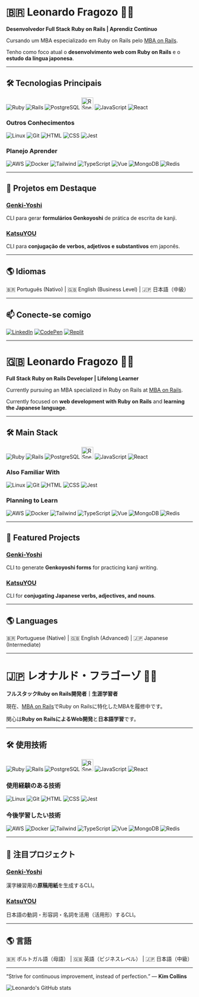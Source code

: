 # 🇧🇷 Leonardo Fragozo 🙋‍♂️

**Desenvolvedor Full Stack Ruby on Rails | Aprendiz Contínuo**  

Cursando um MBA especializado em Ruby on Rails pelo [MBA on Rails](https://mbaonrails.com.br/).  

Tenho como foco atual o **desenvolvimento web com Ruby on Rails** e o **estudo da língua japonesa**.

---

## 🛠️ Tecnologias Principais

![Ruby](https://skillicons.dev/icons?i=ruby)
![Rails](https://skillicons.dev/icons?i=rails)
![PostgreSQL](https://skillicons.dev/icons?i=postgres)
<img src="https://www.svgrepo.com/show/374053/rspec.svg" alt="RSpec" width="32" height="32" />
![JavaScript](https://skillicons.dev/icons?i=js)
![React](https://skillicons.dev/icons?i=react)

### Outros Conhecimentos

![Linux](https://skillicons.dev/icons?i=linux)
![Git](https://skillicons.dev/icons?i=git)
![HTML](https://skillicons.dev/icons?i=html)
![CSS](https://skillicons.dev/icons?i=css)
![Jest](https://skillicons.dev/icons?i=jest)

### Planejo Aprender

![AWS](https://skillicons.dev/icons?i=aws)
![Docker](https://skillicons.dev/icons?i=docker)
![Tailwind](https://skillicons.dev/icons?i=tailwind)
![TypeScript](https://skillicons.dev/icons?i=ts)
![Vue](https://skillicons.dev/icons?i=vue)
![MongoDB](https://skillicons.dev/icons?i=mongodb)
![Redis](https://skillicons.dev/icons?i=redis)

---

## 💼 Projetos em Destaque

### [Genki-Yoshi](https://github.com/FragozoLeonardo/Genki-Yoshi)
CLI para gerar **formulários Genkoyoshi** de prática de escrita de kanji.  

### [KatsuYOU](https://github.com/FragozoLeonardo/KatsuYOU)
CLI para **conjugação de verbos, adjetivos e substantivos** em japonês.  

---

## 🌎 Idiomas

🇧🇷 Português (Nativo) | 🇬🇧 English (Business Level) | 🇯🇵 日本語（中級）

---

## 📫 Conecte-se comigo

[![LinkedIn](https://skillicons.dev/icons?i=linkedin)](https://linkedin.com/in/leonardo-fragozo)
[![CodePen](https://skillicons.dev/icons?i=codepen)](https://codepen.io/fragozoleo)
[![Replit](https://skillicons.dev/icons?i=replit)](https://replit.com/@FragozoLeonardo)

---

# 🇬🇧 Leonardo Fragozo 🙋‍♂️

**Full Stack Ruby on Rails Developer | Lifelong Learner**  

Currently pursuing an MBA specialized in Ruby on Rails at [MBA on Rails](https://mbaonrails.com.br/).  

Currently focused on **web development with Ruby on Rails** and **learning the Japanese language**.

---

## 🛠️ Main Stack

![Ruby](https://skillicons.dev/icons?i=ruby)
![Rails](https://skillicons.dev/icons?i=rails)
![PostgreSQL](https://skillicons.dev/icons?i=postgres)
<img src="https://www.svgrepo.com/show/374053/rspec.svg" alt="RSpec" width="32" height="32" />
![JavaScript](https://skillicons.dev/icons?i=js)
![React](https://skillicons.dev/icons?i=react)

### Also Familiar With

![Linux](https://skillicons.dev/icons?i=linux)
![Git](https://skillicons.dev/icons?i=git)
![HTML](https://skillicons.dev/icons?i=html)
![CSS](https://skillicons.dev/icons?i=css)
![Jest](https://skillicons.dev/icons?i=jest)

### Planning to Learn

![AWS](https://skillicons.dev/icons?i=aws)
![Docker](https://skillicons.dev/icons?i=docker)
![Tailwind](https://skillicons.dev/icons?i=tailwind)
![TypeScript](https://skillicons.dev/icons?i=ts)
![Vue](https://skillicons.dev/icons?i=vue)
![MongoDB](https://skillicons.dev/icons?i=mongodb)
![Redis](https://skillicons.dev/icons?i=redis)

---

## 💼 Featured Projects

### [Genki-Yoshi](https://github.com/FragozoLeonardo/Genki-Yoshi)
CLI to generate **Genkoyoshi forms** for practicing kanji writing.  

### [KatsuYOU](https://github.com/FragozoLeonardo/KatsuYOU)
CLI for **conjugating Japanese verbs, adjectives, and nouns**.  

---

## 🌎 Languages

🇧🇷 Portuguese (Native) | 🇬🇧 English (Advanced) | 🇯🇵 Japanese (Intermediate)

---

# 🇯🇵 レオナルド・フラゴーゾ 🙋‍♂️

**フルスタックRuby on Rails開発者｜生涯学習者**  

現在、[MBA on Rails](https://mbaonrails.com.br/)でRuby on Railsに特化したMBAを履修中です。  

関心は**Ruby on RailsによるWeb開発**と**日本語学習**です。

---

## 🛠️ 使用技術

![Ruby](https://skillicons.dev/icons?i=ruby)
![Rails](https://skillicons.dev/icons?i=rails)
![PostgreSQL](https://skillicons.dev/icons?i=postgres)
<img src="https://www.svgrepo.com/show/374053/rspec.svg" alt="RSpec" width="32" height="32" />
![JavaScript](https://skillicons.dev/icons?i=js)
![React](https://skillicons.dev/icons?i=react)

### 使用経験のある技術

![Linux](https://skillicons.dev/icons?i=linux)
![Git](https://skillicons.dev/icons?i=git)
![HTML](https://skillicons.dev/icons?i=html)
![CSS](https://skillicons.dev/icons?i=css)
![Jest](https://skillicons.dev/icons?i=jest)

### 今後学習したい技術

![AWS](https://skillicons.dev/icons?i=aws)
![Docker](https://skillicons.dev/icons?i=docker)
![Tailwind](https://skillicons.dev/icons?i=tailwind)
![TypeScript](https://skillicons.dev/icons?i=ts)
![Vue](https://skillicons.dev/icons?i=vue)
![MongoDB](https://skillicons.dev/icons?i=mongodb)
![Redis](https://skillicons.dev/icons?i=redis)

---

## 💼 注目プロジェクト

### [Genki-Yoshi](https://github.com/FragozoLeonardo/Genki-Yoshi)
漢字練習用の**原稿用紙**を生成するCLI。  

### [KatsuYOU](https://github.com/FragozoLeonardo/KatsuYOU)
日本語の動詞・形容詞・名詞を活用（活用形）するCLI。  

---

## 🌎 言語

🇧🇷 ポルトガル語（母語） | 🇬🇧 英語（ビジネスレベル） | 🇯🇵 日本語（中級）

---

“Strive for continuous improvement, instead of perfection.” — **Kim Collins**

![Leonardo's GitHub stats](https://github-readme-stats.vercel.app/api?username=FragozoLeonardo&show_icons=true&theme=transparent)
